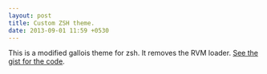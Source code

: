 ```yaml
---
layout: post
title: Custom ZSH theme.
date: 2013-09-01 11:59 +0530
---
```


This is a modified gallois theme for zsh. It removes the RVM loader. [See the gist for the code](https://gist.github.com/aniketpant/6402685).
